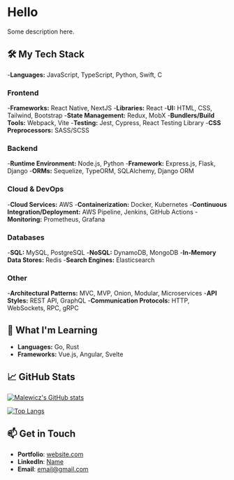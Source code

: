 # Hello

Some description here.

## 🛠️ My Tech Stack

-**Languages:** JavaScript, TypeScript, Python, Swift, C

### Frontend

-**Frameworks:** React Native, NextJS
-**Libraries:** React
-**UI:** HTML, CSS, Tailwind, Bootstrap
-**State Management:** Redux, MobX
-**Bundlers/Build Tools:** Webpack, Vite
-**Testing:** Jest, Cypress, React Testing Library
-**CSS Preprocessors:** SASS/SCSS

### Backend

-**Runtime Environment:** Node.js, Python
-**Framework:** Express.js, Flask, Django
-**ORMs:** Sequelize, TypeORM, SQLAlchemy, Django ORM 

### Cloud & DevOps

-**Cloud Services:** AWS
-**Containerization:** Docker, Kubernetes
-**Continuous Integration/Deployment:** AWS Pipeline, Jenkins, GitHub Actions
-**Monitoring:** Prometheus, Grafana

### Databases

-**SQL:** MySQL, PostgreSQL
-**NoSQL:** DynamoDB, MongoDB
-**In-Memory Data Stores:** Redis
-**Search Engines:** Elasticsearch

### Other

-**Architectural Patterns:** MVC, MVP, Onion, Modular, Microservices
-**API Styles:** REST API, GraphQL
-**Communication Protocols:** HTTP, WebSockets, RPC, gRPC

## 🌱 What I'm Learning

- **Languages:** Go, Rust
- **Frameworks:** Vue.js, Angular, Svelte

## 📈 GitHub Stats

[![Malewicz's GitHub stats](https://github-readme-stats.vercel.app/api?username=malewicz1337&show_icons=true&theme=dark)](https://github.com/malewicz1337/github-readme-stats)

[![Top Langs](https://github-readme-stats.vercel.app/api/top-langs/?username=malewicz1337&show_icons=true&theme=dark)](https://github.com/malewicz1337/github-readme-stats)

## 📫 Get in Touch

- **Portfolio**: [website.com](https://yourwebsite.com)
- **LinkedIn**: [Name](https://www.linkedin.com/in/yourlinkedin/)
- **Email**: [email@gmail.com](mailto:youremail@gmail.com)


<!---
malewicz1337/malewicz1337 is a ✨ special ✨ repository because its `README.md` (this file) appears on your GitHub profile.
You can click the Preview link to take a look at your changes.
--->
